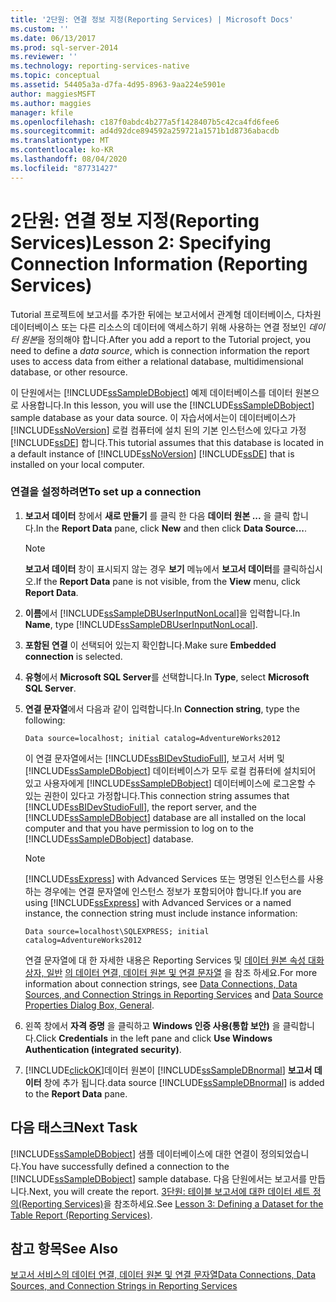 ```yaml
---
title: '2단원: 연결 정보 지정(Reporting Services) | Microsoft Docs'
ms.custom: ''
ms.date: 06/13/2017
ms.prod: sql-server-2014
ms.reviewer: ''
ms.technology: reporting-services-native
ms.topic: conceptual
ms.assetid: 54405a3a-d7fa-4d95-8963-9aa224e5901e
author: maggiesMSFT
ms.author: maggies
manager: kfile
ms.openlocfilehash: c187f0abdc4b277a5f1428407b5c42ca4fd6fee6
ms.sourcegitcommit: ad4d92dce894592a259721a1571b1d8736abacdb
ms.translationtype: MT
ms.contentlocale: ko-KR
ms.lasthandoff: 08/04/2020
ms.locfileid: "87731427"
---
```

# <a name="lesson-2-specifying-connection-information-reporting-services"></a><span data-ttu-id="992bf-102">2단원: 연결 정보 지정(Reporting Services)</span><span class="sxs-lookup"><span data-stu-id="992bf-102">Lesson 2: Specifying Connection Information (Reporting Services)</span></span>
  <span data-ttu-id="992bf-103">Tutorial 프로젝트에 보고서를 추가한 뒤에는 보고서에서 관계형 데이터베이스, 다차원 데이터베이스 또는 다른 리소스의 데이터에 액세스하기 위해 사용하는 연결 정보인 *데이터 원본*을 정의해야 합니다.</span><span class="sxs-lookup"><span data-stu-id="992bf-103">After you add a report to the Tutorial project, you need to define a *data source*, which is connection information the report uses to access data from either a relational database, multidimensional database, or other resource.</span></span>  
  
 <span data-ttu-id="992bf-104">이 단원에서는 [!INCLUDE[ssSampleDBobject](../includes/sssampledbobject-md.md)] 예제 데이터베이스를 데이터 원본으로 사용합니다.</span><span class="sxs-lookup"><span data-stu-id="992bf-104">In this lesson, you will use the [!INCLUDE[ssSampleDBobject](../includes/sssampledbobject-md.md)] sample database as your data source.</span></span> <span data-ttu-id="992bf-105">이 자습서에서는이 데이터베이스가 [!INCLUDE[ssNoVersion](../includes/ssnoversion-md.md)] 로컬 컴퓨터에 설치 된의 기본 인스턴스에 있다고 가정 [!INCLUDE[ssDE](../includes/ssde-md.md)] 합니다.</span><span class="sxs-lookup"><span data-stu-id="992bf-105">This tutorial assumes that this database is located in a default instance of [!INCLUDE[ssNoVersion](../includes/ssnoversion-md.md)] [!INCLUDE[ssDE](../includes/ssde-md.md)] that is installed on your local computer.</span></span>  
  
### <a name="to-set-up-a-connection"></a><span data-ttu-id="992bf-106">연결을 설정하려면</span><span class="sxs-lookup"><span data-stu-id="992bf-106">To set up a connection</span></span>  
  
1.  <span data-ttu-id="992bf-107">**보고서 데이터** 창에서 **새로 만들기** 를 클릭 한 다음 **데이터 원본 ...** 을 클릭 합니다.</span><span class="sxs-lookup"><span data-stu-id="992bf-107">In the **Report Data** pane, click **New** and then click **Data Source...**.</span></span>  
  
    > [!NOTE]  
    >  <span data-ttu-id="992bf-108">**보고서 데이터** 창이 표시되지 않는 경우 **보기** 메뉴에서 **보고서 데이터**를 클릭하십시오.</span><span class="sxs-lookup"><span data-stu-id="992bf-108">If the **Report Data** pane is not visible, from the **View** menu, click **Report Data**.</span></span>  
  
2.  <span data-ttu-id="992bf-109">**이름**에서 [!INCLUDE[ssSampleDBUserInputNonLocal](../includes/sssampledbuserinputnonlocal-md.md)]을 입력합니다.</span><span class="sxs-lookup"><span data-stu-id="992bf-109">In **Name**, type [!INCLUDE[ssSampleDBUserInputNonLocal](../includes/sssampledbuserinputnonlocal-md.md)].</span></span>  
  
3.  <span data-ttu-id="992bf-110">**포함된 연결** 이 선택되어 있는지 확인합니다.</span><span class="sxs-lookup"><span data-stu-id="992bf-110">Make sure **Embedded connection** is selected.</span></span>  
  
4.  <span data-ttu-id="992bf-111">**유형**에서 **Microsoft SQL Server**를 선택합니다.</span><span class="sxs-lookup"><span data-stu-id="992bf-111">In **Type**, select **Microsoft SQL Server**.</span></span>  
  
5.  <span data-ttu-id="992bf-112">**연결 문자열**에서 다음과 같이 입력합니다.</span><span class="sxs-lookup"><span data-stu-id="992bf-112">In **Connection string**, type the following:</span></span>  
  
    ```  
    Data source=localhost; initial catalog=AdventureWorks2012  
    ```  
  
     <span data-ttu-id="992bf-113">이 연결 문자열에서는 [!INCLUDE[ssBIDevStudioFull](../includes/ssbidevstudiofull-md.md)], 보고서 서버 및 [!INCLUDE[ssSampleDBobject](../includes/sssampledbobject-md.md)] 데이터베이스가 모두 로컬 컴퓨터에 설치되어 있고 사용자에게 [!INCLUDE[ssSampleDBobject](../includes/sssampledbobject-md.md)] 데이터베이스에 로그온할 수 있는 권한이 있다고 가정합니다.</span><span class="sxs-lookup"><span data-stu-id="992bf-113">This connection string assumes that [!INCLUDE[ssBIDevStudioFull](../includes/ssbidevstudiofull-md.md)], the report server, and the [!INCLUDE[ssSampleDBobject](../includes/sssampledbobject-md.md)] database are all installed on the local computer and that you have permission to log on to the [!INCLUDE[ssSampleDBobject](../includes/sssampledbobject-md.md)] database.</span></span>  
  
    > [!NOTE]  
    >  <span data-ttu-id="992bf-114">[!INCLUDE[ssExpress](../includes/ssexpress-md.md)] with Advanced Services 또는 명명된 인스턴스를 사용하는 경우에는 연결 문자열에 인스턴스 정보가 포함되어야 합니다.</span><span class="sxs-lookup"><span data-stu-id="992bf-114">If you are using [!INCLUDE[ssExpress](../includes/ssexpress-md.md)] with Advanced Services or a named instance, the connection string must include instance information:</span></span>  
    >   
    >  `Data source=localhost\SQLEXPRESS; initial catalog=AdventureWorks2012`  
    >   
    >  <span data-ttu-id="992bf-115">연결 문자열에 대 한 자세한 내용은 Reporting Services 및 [데이터 원본 속성 대화 상자, 일반](data-source-properties-dialog-box-general.md) [의 데이터 연결, 데이터 원본 및 연결 문자열](data-connections-data-sources-and-connection-strings-in-reporting-services.md) 을 참조 하세요.</span><span class="sxs-lookup"><span data-stu-id="992bf-115">For more information about connection strings, see [Data Connections, Data Sources, and Connection Strings in Reporting Services](data-connections-data-sources-and-connection-strings-in-reporting-services.md) and [Data Source Properties Dialog Box, General](data-source-properties-dialog-box-general.md).</span></span>  
  
6.  <span data-ttu-id="992bf-116">왼쪽 창에서 **자격 증명** 을 클릭하고 **Windows 인증 사용(통합 보안)** 을 클릭합니다.</span><span class="sxs-lookup"><span data-stu-id="992bf-116">Click **Credentials** in the left pane and click **Use Windows Authentication (integrated security)**.</span></span>  
  
7.  [!INCLUDE[clickOK](../includes/clickok-md.md)]<span data-ttu-id="992bf-117">데이터 원본이 [!INCLUDE[ssSampleDBnormal](../includes/sssampledbnormal-md.md)] **보고서 데이터** 창에 추가 됩니다.</span><span class="sxs-lookup"><span data-stu-id="992bf-117">data source [!INCLUDE[ssSampleDBnormal](../includes/sssampledbnormal-md.md)] is added to the **Report Data** pane.</span></span>  
  
## <a name="next-task"></a><span data-ttu-id="992bf-118">다음 태스크</span><span class="sxs-lookup"><span data-stu-id="992bf-118">Next Task</span></span>  
 <span data-ttu-id="992bf-119">[!INCLUDE[ssSampleDBobject](../includes/sssampledbobject-md.md)] 샘플 데이터베이스에 대한 연결이 정의되었습니다.</span><span class="sxs-lookup"><span data-stu-id="992bf-119">You have successfully defined a connection to the [!INCLUDE[ssSampleDBobject](../includes/sssampledbobject-md.md)] sample database.</span></span> <span data-ttu-id="992bf-120">다음 단원에서는 보고서를 만듭니다.</span><span class="sxs-lookup"><span data-stu-id="992bf-120">Next, you will create the report.</span></span> <span data-ttu-id="992bf-121">[3단원: 테이블 보고서에 대한 데이터 세트 정의&#40;Reporting Services&#41;](lesson-3-defining-a-dataset-for-the-table-report-reporting-services.md)을 참조하세요.</span><span class="sxs-lookup"><span data-stu-id="992bf-121">See [Lesson 3: Defining a Dataset for the Table Report &#40;Reporting Services&#41;](lesson-3-defining-a-dataset-for-the-table-report-reporting-services.md).</span></span>  
  
## <a name="see-also"></a><span data-ttu-id="992bf-122">참고 항목</span><span class="sxs-lookup"><span data-stu-id="992bf-122">See Also</span></span>  
 [<span data-ttu-id="992bf-123">보고서 서비스의 데이터 연결, 데이터 원본 및 연결 문자열</span><span class="sxs-lookup"><span data-stu-id="992bf-123">Data Connections, Data Sources, and Connection Strings in Reporting Services</span></span>](data-connections-data-sources-and-connection-strings-in-reporting-services.md)  
  
  
